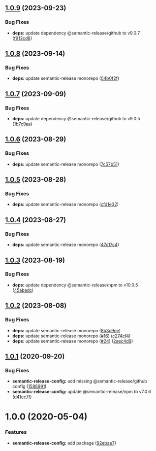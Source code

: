 ## [1.0.9](https://github.com/mooyoul/node-standard/compare/semantic-release-config-v1.0.8...semantic-release-config-v1.0.9) (2023-09-23)


### Bug Fixes

* **deps:** update dependency @semantic-release/github to v9.0.7 ([f912cd8](https://github.com/mooyoul/node-standard/commit/f912cd8a27e69f3da9e0687694b8f1d85ac78903))

## [1.0.8](https://github.com/mooyoul/node-standard/compare/semantic-release-config-v1.0.7...semantic-release-config-v1.0.8) (2023-09-14)


### Bug Fixes

* **deps:** update semantic-release monorepo ([04b0f2f](https://github.com/mooyoul/node-standard/commit/04b0f2f774f8d8f73d8cd54087741173e891863e))

## [1.0.7](https://github.com/mooyoul/node-standard/compare/semantic-release-config-v1.0.6...semantic-release-config-v1.0.7) (2023-09-09)


### Bug Fixes

* **deps:** update dependency @semantic-release/github to v9.0.5 ([1b7c9aa](https://github.com/mooyoul/node-standard/commit/1b7c9aae21126086081d05a8b6b5e305d742adab))

## [1.0.6](https://github.com/mooyoul/node-standard/compare/semantic-release-config-v1.0.5...semantic-release-config-v1.0.6) (2023-08-29)


### Bug Fixes

* **deps:** update semantic-release monorepo ([7c57b51](https://github.com/mooyoul/node-standard/commit/7c57b51c342e251d302062ee370373b8ed09d242))

## [1.0.5](https://github.com/mooyoul/node-standard/compare/semantic-release-config-v1.0.4...semantic-release-config-v1.0.5) (2023-08-28)


### Bug Fixes

* **deps:** update semantic-release monorepo ([cfd1e32](https://github.com/mooyoul/node-standard/commit/cfd1e326b413e98f25abfeb26a5ed52d047cbe71))

## [1.0.4](https://github.com/mooyoul/node-standard/compare/semantic-release-config-v1.0.3...semantic-release-config-v1.0.4) (2023-08-27)


### Bug Fixes

* **deps:** update semantic-release monorepo ([47c17c4](https://github.com/mooyoul/node-standard/commit/47c17c4676b181c83ece08dc5bbf78d333add543))

## [1.0.3](https://github.com/mooyoul/node-standard/compare/semantic-release-config-v1.0.2...semantic-release-config-v1.0.3) (2023-08-19)


### Bug Fixes

* **deps:** update dependency @semantic-release/npm to v10.0.5 ([45abadc](https://github.com/mooyoul/node-standard/commit/45abadc7919d129635a354e58ead94e670ee8fb3))

## [1.0.2](https://github.com/mooyoul/node-standard/compare/semantic-release-config-v1.0.1...semantic-release-config-v1.0.2) (2023-08-08)


### Bug Fixes

* **deps:** update semantic-release monorepo ([8b3c9ee](https://github.com/mooyoul/node-standard/commit/8b3c9eeea4088147f836f2ea6ebcbd241e41890b))
* **deps:** update semantic-release monorepo ([#16](https://github.com/mooyoul/node-standard/issues/16)) ([c274cf4](https://github.com/mooyoul/node-standard/commit/c274cf411a395f07540028b71a4370635966bd5e))
* **deps:** update semantic-release monorepo ([#24](https://github.com/mooyoul/node-standard/issues/24)) ([2aec4d9](https://github.com/mooyoul/node-standard/commit/2aec4d98e31a00109e410665be6da98c30b05fda))

## [1.0.1](https://github.com/mooyoul/node-standard/compare/semantic-release-config-v1.0.0...semantic-release-config-v1.0.1) (2020-09-20)


### Bug Fixes

* **semantic-release-config:** add missing @semantic-release/github config ([1588991](https://github.com/mooyoul/node-standard/commit/1588991c415ec2237d7e86671b59ede48836d099))
* **semantic-release-config:** update @semantic-release/npm to v7.0.6 ([d41ec7f](https://github.com/mooyoul/node-standard/commit/d41ec7f7cc05c66ecfd985a53d90dd4e181d3b35))

# 1.0.0 (2020-05-04)


### Features

* **semantic-release-config:** add package ([92ebae7](https://github.com/mooyoul/node-standard/commit/92ebae78a20051a0c56643c6ba451bbd0e92766e))
